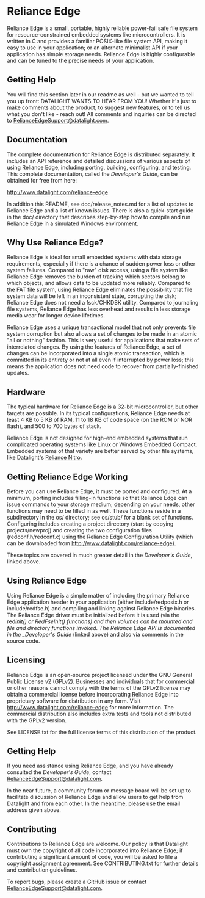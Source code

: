 # Reliance Edge

Reliance Edge is a small, portable, highly reliable power-fail safe file system
for resource-constrained embedded systems like microcontrollers. It is written
in C and provides a familiar POSIX-like file system API, making it easy to use
in your application; or an alternate minimalist API if your application has
simple storage needs. Reliance Edge is highly configurable and can be tuned to
the precise needs of your application.

## Getting Help

You will find this section later in our readme as well - but we wanted to tell
you up front: DATALIGHT WANTS TO HEAR FROM YOU! Whether it's just to make
comments about the product, to suggest new features, or to tell us what you
don't like - reach out! All comments and inquiries can be directed to
<RelianceEdgeSupport@datalight.com>.

## Documentation

The complete documentation for Reliance Edge is distributed separately. It
includes an API reference and detailed discussions of various aspects of using
Reliance Edge, including porting, building, configuring, and testing. This
complete documentation, called the _Developer's Guide_, can be obtained for free
from here:

<http://www.datalight.com/reliance-edge>

In addition this README, see doc/release_notes.md for a list of updates to
Reliance Edge and a list of known issues. There is also a quick-start guide in
the doc/ directory that describes step-by-step how to compile and run Reliance
Edge in a simulated Windows environment.

## Why Use Reliance Edge?

Reliance Edge is ideal for small embedded systems with data storage
requirements, especially if there is a chance of sudden power loss or other
system failures. Compared to "raw" disk access, using a file system like
Reliance Edge removes the burden of tracking which sectors belong to which
objects, and allows data to be updated more reliably. Compared to the FAT file
system, using Reliance Edge eliminates the possibility that file system data
will be left in an inconsistent state, corrupting the disk; Reliance Edge does
not need a fsck/CHKDSK utility. Compared to journaling file systems, Reliance
Edge has less overhead and results in less storage media wear for longer device
lifetimes.

Reliance Edge uses a unique transactional model that not only prevents file
system corruption but also allows a set of changes to be made in an atomic "all
or nothing" fashion. This is very useful for applications that make sets of
interrelated changes. By using the features of Reliance Edge, a set of changes
can be incorporated into a single atomic transaction, which is committed in its
entirety or not at all even if interrupted by power loss; this means the
application does not need code to recover from partially-finished updates.

## Hardware

The typical hardware for Reliance Edge is a 32-bit microcontroller, but other
targets are possible. In its typical configurations, Reliance Edge needs at
least 4 KB to 5 KB of RAM, 11 to 18 KB of code space (on the ROM or NOR flash),
and 500 to 700 bytes of stack.

Reliance Edge is not designed for high-end embedded systems that run complicated
operating systems like Linux or Windows Embedded Compact. Embedded systems of
that variety are better served by other file systems, like Datalight's
[Reliance Nitro](http://www.datalight.com/products/embedded-file-systems/reliance-nitro).

## Getting Reliance Edge Working

Before you can use Reliance Edge, it must be ported and configured. At a
minimum, porting includes filling-in functions so that Reliance Edge can issue
commands to your storage medium; depending on your needs, other functions may
need to be filled in as well. These functions reside in a subdirectory in the
os/ directory; see os/stub/ for a blank set of functions. Configuring includes
creating a project directory (start by copying projects/newproj) and creating
the two configuration files (redconf.h/redconf.c) using the Reliance Edge
Configuration Utility (which can be downloaded from
<http://www.datalight.com/reliance-edge>).

These topics are covered in much greater detail in the _Developer's Guide_,
linked above.

## Using Reliance Edge

Using Reliance Edge is a simple matter of including the primary Reliance Edge
application header in your application (either include/redposix.h or
include/redfse.h) and compiling and linking against Reliance Edge binaries. The
Reliance Edge driver must be initialized before it is used (via the red*init()
or RedFseInit() functions) and then volumes can be mounted and file and
directory functions invoked. The Reliance Edge API is documented in the
\_Developer's Guide* (linked above) and also via comments in the source code.

## Licensing

Reliance Edge is an open-source project licensed under the GNU General Public
License v2 (GPLv2). Businesses and individuals that for commercial or other
reasons cannot comply with the terms of the GPLv2 license may obtain a
commercial license before incorporating Reliance Edge into proprietary software
for distribution in any form. Visit <http://www.datalight.com/reliance-edge> for
more information. The commercial distribution also includes extra tests and
tools not distributed with the GPLv2 version.

See LICENSE.txt for the full license terms of this distribution of the product.

## Getting Help

If you need assistance using Reliance Edge, and you have already consulted the
_Developer's Guide_, contact <RelianceEdgeSupport@datalight.com>.

In the near future, a community forum or message board will be set up to
facilitate discussion of Reliance Edge and allow users to get help from
Datalight and from each other. In the meantime, please use the email address
given above.

## Contributing

Contributions to Reliance Edge are welcome. Our policy is that Datalight must
own the copyright of all code incorporated into Reliance Edge; if contributing a
significant amount of code, you will be asked to file a copyright assignment
agreement. See CONTRIBUTING.txt for further details and contribution guidelines.

To report bugs, please create a GitHub issue or contact
<RelianceEdgeSupport@datalight.com>.
